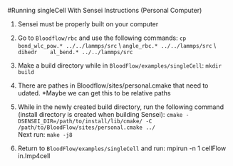 #Running singleCell With Sensei Instructions (Personal Computer)

1. Sensei must be properly built on your computer

2. Go to `Bloodflow/rbc` and use the following commands: `cp bond_wlc_pow.* ../../lammps/src` \ `angle_rbc.* ../../lammps/src` \ `dihedr    al_bend.* ../../lammps/src`

3. Make a build directory while in `BloodFlow/examples/singleCell`: `mkdir build`

4. There are pathes in Bloodflow/sites/personal.cmake that need to udated. *Maybe we can get this to be relative paths

5. While in the newly created build directory, run the following command (install directory is created when building Sensei): `cmake -DSENSEI_DIR=/path/to/install/lib/cmake/ -C /path/to/BloodFlow/sites/personal.cmake ../`\
Next run: `make -j8`

6. Return to `BloodFlow/examples/singleCell` and run: mpirun -n 1 cellFlow in.lmp4cell
